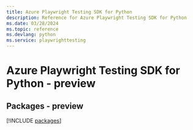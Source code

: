 ```yaml
---
title: Azure Playwright Testing SDK for Python
description: Reference for Azure Playwright Testing SDK for Python
ms.date: 03/28/2024
ms.topic: reference
ms.devlang: python
ms.service: playwrighttesting
---
```

# Azure Playwright Testing SDK for Python - preview
## Packages - preview
[!INCLUDE [packages](playwright-testing-index.md)]